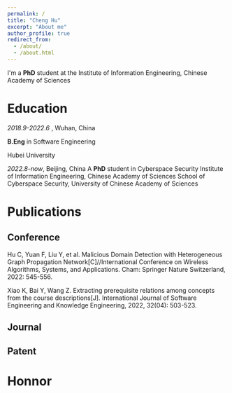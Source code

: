 ```yaml
---
permalink: /
title: "Cheng Hu"
excerpt: "About me"
author_profile: true
redirect_from: 
  - /about/
  - /about.html
---
```

I'm a **PhD** student at the Institute of Information Engineering, Chinese Academy of Sciences
# Education

*2018.9-2022.6* , Wuhan, China

**B.Eng** in Software Engineering

Hubei University

*2022.8-now*, Beijing, China
A **PhD** student in Cyberspace Security
Institute of Information Engineering, Chinese Academy of Sciences
School of Cyberspace Security, University of Chinese Academy of Sciences

# Publications

## Conference

Hu C, Yuan F, Liu Y, et al. Malicious Domain Detection with Heterogeneous Graph Propagation Network[C]//International Conference on Wireless Algorithms, Systems, and Applications. Cham: Springer Nature Switzerland, 2022: 545-556.

Xiao K, Bai Y, Wang Z. Extracting prerequisite relations among concepts from the course descriptions[J]. International Journal of Software Engineering and Knowledge Engineering, 2022, 32(04): 503-523.

## Journal

## Patent

# Honnor
